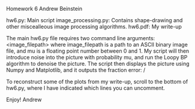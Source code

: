Homework 6
Andrew Beinstein

hw6.py: Main script
image_processing.py: Contains shape-drawing and other miscealleous
image processing algorithms.
hw6.pdf: My write-up

The main hw6.py file requires two command line arguments:
<image_filepath> <mu value>
where image_filepath is a path to an ASCII binary image file, and
mu is a floating point number between 0 and 1. My script will then 
introduce noise into the picture with probability mu, and run the 
Loopy BP algorithm to denoise the picture. The script then displays the 
picture using Numpy and Matplotlib, and it outputs the fraction error:
<Number of pixels changed from original> / <total number of pixels>

To reconstruct some of the plots from my write-up, scroll to the bottom
of hw6.py, where I have indicated which lines you can uncomment. 

Enjoy!
Andrew

